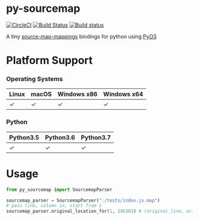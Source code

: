 # py-sourcemap

[![CircleCI](https://circleci.com/gh/LeetCode-OpenSource/py-sourcemap.svg?style=svg)](https://circleci.com/gh/LeetCode-OpenSource/py-sourcemap)
[![Build Status](https://travis-ci.com/LeetCode-OpenSource/py-sourcemap.svg?branch=master)](https://travis-ci.com/LeetCode-OpenSource/py-sourcemap)
[![Build status](https://ci.appveyor.com/api/projects/status/ubn6tpgyryapy319/branch/master?svg=true)](https://ci.appveyor.com/project/Brooooooklyn/py-sourcemap/branch/master)

A tiny [source-map-mappings](https://github.com/fitzgen/source-map-mappings) bindings for python using [PyO3](https://github.com/PyO3/pyo3)

# Platform Support

### Operating Systems

| Linux | macOS | Windows x86 | Windows x64 |
| ----- | ----- | ----------- | ----------- |
| ✓     | ✓     | ✓           | ✓           |

### Python

| Python3.5 | Python3.6 | Python3.7 |
| --------- | --------- | --------- |
| ✓         | ✓         | ✓         |

# Usage

```python
from py_sourcemap import SourcemapParser

sourcemap_parser = SourcemapParser("./tests/index.js.map")
# pass line, column in, start from 1
sourcemap_parser.original_location_for(1, 195303) # (original_line, original_column, source_file_name, function_name_in_source) start from 1
```
